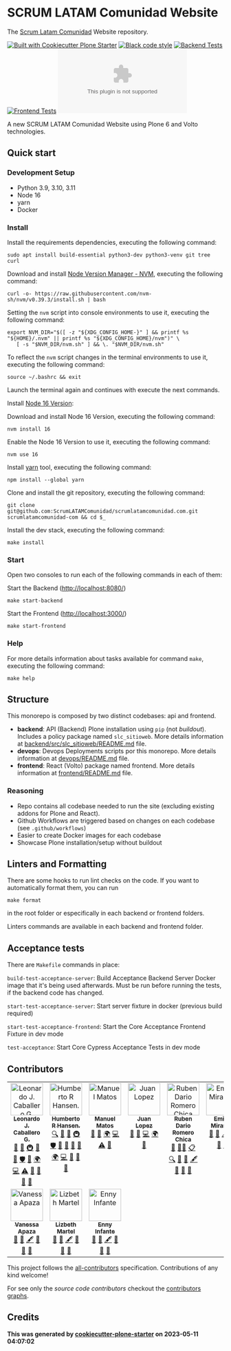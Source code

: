 # SCRUM LATAM Comunidad Website

The [Scrum Latam Comunidad](https://www.scrumlatamcomunidad.com/)
Website repository.

[![Built with Cookiecutter Plone Starter](https://img.shields.io/badge/built%20with-Cookiecutter%20Plone%20Starter-0083be.svg?logo=cookiecutter)](https://github.com/collective/cookiecutter-plone-starter/)
[![Black code style](https://img.shields.io/badge/code%20style-black-000000.svg)](https://github.com/ambv/black)
[![Backend Tests](https://github.com/ScrumLATAMComunidad/scrumlatamcomunidad.com/actions/workflows/backend.yml/badge.svg)](https://github.com/ScrumLATAMComunidad/scrumlatamcomunidad.com/actions/workflows/backend.yml)
[![Frontend Tests](https://github.com/ScrumLATAMComunidad/scrumlatamcomunidad.com/actions/workflows/frontend.yml/badge.svg)](https://github.com/ScrumLATAMComunidad/scrumlatamcomunidad.com/actions/workflows/frontend.yml)
[![All Contributors](https://img.shields.io/github/all-contributors/ScrumLATAMComunidad/scrumlatamcomunidad.com?color=ee8449&style=flat-square)](#contributors)


A new SCRUM LATAM Comunidad Website using Plone 6 and Volto
technologies.

## Quick start

### Development Setup

-   Python 3.9, 3.10, 3.11
-   Node 16
-   yarn
-   Docker

### Install

Install the requirements dependencies, executing the following command:

```shell
sudo apt install build-essential python3-dev python3-venv git tree curl
```

Download and install [Node Version Manager -
NVM](https://github.com/nvm-sh/nvm/blob/master/README.md), executing the
following command:

```shell
curl -o- https://raw.githubusercontent.com/nvm-sh/nvm/v0.39.3/install.sh | bash
```

Setting the `nvm` script into console environments to use it, executing
the following command:

```shell
export NVM_DIR="$([ -z "${XDG_CONFIG_HOME-}" ] && printf %s "${HOME}/.nvm" || printf %s "${XDG_CONFIG_HOME}/nvm")" \
   [ -s "$NVM_DIR/nvm.sh" ] && \. "$NVM_DIR/nvm.sh"
```

To reflect the `nvm` script changes in the terminal environments to use
it, executing the following command:

```shell
source ~/.bashrc && exit
```

Launch the terminal again and continues with execute the next commands.

Install [Node 16 Version](https://nodejs.org/en/blog/release/v16.16.0):

Download and install Node 16 Version, executing the following command:

```shell
nvm install 16
```

Enable the Node 16 Version to use it, executing the following command:

```shell
nvm use 16
```

Install [yarn](https://yarnpkg.com/) tool, executing the following
command:

```shell
npm install --global yarn
```

Clone and install the git repository, executing the following command:

```shell
git clone git@github.com:ScrumLATAMComunidad/scrumlatamcomunidad.com.git scrumlatamcomunidad-com && cd $_
```

Install the dev stack, executing the following command:

```shell
make install
```

### Start

Open two consoles to run each of the following commands in each of them:

Start the Backend (<http://localhost:8080/>)

```shell
make start-backend
```

Start the Frontend (<http://localhost:3000/>)

```shell
make start-frontend
```

### Help

For more details information about tasks available for command `make`,
executing the following command:

```shell
make help
```

## Structure

This monorepo is composed by two distinct codebases: api and frontend.

-   **backend**: API (Backend) Plone installation using `pip` (not
    *buildout*). Includes a policy package named `slc_sitioweb`. More
    details information at
    [backend/src/slc\_sitioweb/README.md](backend/src/slc_sitioweb/README.md)
    file.
-   **devops**: Devops Deployments scripts por this monorepo. More
    details information at [devops/README.md](devops/README.md) file.
-   **frontend**: React (Volto) package named frontend. More details
    information at [frontend/README.md](frontend/README.md) file.

### Reasoning

-   Repo contains all codebase needed to run the site (excluding
    existing addons for Plone and React).
-   Github Workflows are triggered based on changes on each codebase
    (see `.github/workflows`)
-   Easier to create Docker images for each codebase
-   Showcase Plone installation/setup without buildout

## Linters and Formatting

There are some hooks to run lint checks on the code. If you want to
automatically format them, you can run

`make format`

in the root folder or especifically in each backend or frontend folders.

Linters commands are available in each backend and frontend folder.

## Acceptance tests

There are `Makefile` commands in place:

`build-test-acceptance-server`: Build Acceptance Backend Server Docker
image that it's being used afterwards. Must be run before running the
tests, if the backend code has changed.

`start-test-acceptance-server`: Start server fixture in docker (previous
build required)

`start-test-acceptance-frontend`: Start the Core Acceptance Frontend
Fixture in dev mode

`test-acceptance`: Start Core Cypress Acceptance Tests in dev mode

## Contributors

<!-- ALL-CONTRIBUTORS-LIST:START - Do not remove or modify this section -->
<!-- prettier-ignore-start -->
<!-- markdownlint-disable -->
<table>
  <tbody>
    <tr>
      <td align="center" valign="top" width="16.66%"><a href="https://www.linkedin.com/in/leonardojcaballerog"><img src="https://avatars.githubusercontent.com/u/185395?v=4?s=75" width="75px;" alt="Leonardo J. Caballero G."/><br /><sub><b>Leonardo J. Caballero G.</b></sub></a><br /><a href="https://github.com/macagua/scrumlatamcomunidad.com/issues?q=author%3Amacagua" title="Bug reports">🐛</a> <a href="#maintenance-macagua" title="Maintenance">🚧</a> <a href="#infra-macagua" title="Infrastructure (Hosting, Build-Tools, etc)">🚇</a> <a href="https://github.com/macagua/scrumlatamcomunidad.com/commits?author=macagua" title="Documentation">📖</a> <a href="#tool-macagua" title="Tools">🔧</a> <a href="#security-macagua" title="Security">🛡️</a> <a href="#question-macagua" title="Answering Questions">💬</a> <a href="#translation-macagua" title="Translation">🌍</a> <a href="https://github.com/macagua/scrumlatamcomunidad.com/commits?author=macagua" title="Code">💻</a> <a href="https://github.com/macagua/scrumlatamcomunidad.com/commits?author=macagua" title="Tests">⚠️</a> <a href="#userTesting-macagua" title="User Testing">📓</a> <a href="#projectManagement-macagua" title="Project Management">📆</a> <a href="https://github.com/macagua/scrumlatamcomunidad.com/pulls?q=is%3Apr+reviewed-by%3Amacagua" title="Reviewed Pull Requests">👀</a> <a href="#ideas-macagua" title="Ideas, Planning, & Feedback">🤔</a></td>
      <td align="center" valign="top" width="16.66%"><a href="https://www.linkedin.com/in/humberto-hansen-92b73352/"><img src="https://instagram.fmrd1-1.fna.fbcdn.net/v/t51.2885-19/17881639_747899672054176_4890925133947994112_n.jpg?_nc_ht=instagram.fmrd1-1.fna.fbcdn.net&_nc_cat=104&_nc_ohc=39h9kCktnDIAX_oAKBZ&edm=AOQ1c0wBAAAA&ccb=7-5&oh=00_AfDTMYuHMKnHrbd5GZckyn9aSBLLYLyafRJmzhP9ad1wTA&oe=648657F2&_nc_sid=f70a57?s=75" width="75px;" alt="Humberto R Hansen."/><br /><sub><b>Humberto R Hansen.</b></sub></a><br /><a href="#fundingFinding-humbertohansen" title="Funding Finding">🔍</a> <a href="https://github.com/macagua/scrumlatamcomunidad.com/issues?q=author%3Ahumbertohansen" title="Bug reports">🐛</a> <a href="#maintenance-humbertohansen" title="Maintenance">🚧</a> <a href="#infra-humbertohansen" title="Infrastructure (Hosting, Build-Tools, etc)">🚇</a> <a href="#security-humbertohansen" title="Security">🛡️</a> <a href="https://github.com/macagua/scrumlatamcomunidad.com/commits?author=humbertohansen" title="Documentation">📖</a> <a href="#tool-humbertohansen" title="Tools">🔧</a> <a href="#question-humbertohansen" title="Answering Questions">💬</a> <a href="#design-humbertohansen" title="Design">🎨</a> <a href="#translation-humbertohansen" title="Translation">🌍</a> <a href="https://github.com/macagua/scrumlatamcomunidad.com/commits?author=humbertohansen" title="Code">💻</a> <a href="#userTesting-humbertohansen" title="User Testing">📓</a> <a href="https://github.com/macagua/scrumlatamcomunidad.com/pulls?q=is%3Apr+reviewed-by%3Ahumbertohansen" title="Reviewed Pull Requests">👀</a> <a href="#ideas-humbertohansen" title="Ideas, Planning, & Feedback">🤔</a></td>
      <td align="center" valign="top" width="16.66%"><a href="https://github.com/alfadestroyer"><img src="https://avatars.githubusercontent.com/u/132786011?v=4?s=75" width="75px;" alt="Manuel Matos"/><br /><sub><b>Manuel Matos</b></sub></a><br /><a href="https://github.com/macagua/scrumlatamcomunidad.com/issues?q=author%3Aalfadestroyer" title="Bug reports">🐛</a> <a href="#design-alfadestroyer" title="Design">🎨</a> <a href="#translation-alfadestroyer" title="Translation">🌍</a> <a href="https://github.com/macagua/scrumlatamcomunidad.com/commits?author=alfadestroyer" title="Code">💻</a> <a href="https://github.com/macagua/scrumlatamcomunidad.com/commits?author=alfadestroyer" title="Tests">⚠️</a> <a href="#userTesting-alfadestroyer" title="User Testing">📓</a></td>
      <td align="center" valign="top" width="16.66%"><a href="https://github.com/JuanLP06"><img src="https://avatars.githubusercontent.com/u/10691487?v=4?s=75" width="75px;" alt="Juan Lopez"/><br /><sub><b>Juan Lopez</b></sub></a><br /><a href="https://github.com/macagua/scrumlatamcomunidad.com/issues?q=author%3AJuanLP06" title="Bug reports">🐛</a> <a href="#design-JuanLP06" title="Design">🎨</a> <a href="https://github.com/macagua/scrumlatamcomunidad.com/commits?author=JuanLP06" title="Code">💻</a> <a href="#translation-JuanLP06" title="Translation">🌍</a> <a href="#userTesting-JuanLP06" title="User Testing">📓</a></td>
      <td align="center" valign="top" width="16.66%"><a href="https://www.linkedin.com/in/ruben-dario-romero-chica-47906837/"><img src="https://scontent.fmrd1-1.fna.fbcdn.net/v/t39.30808-6/275615344_10159405251002479_3362352582120004262_n.jpg?_nc_cat=108&ccb=1-7&_nc_sid=09cbfe&_nc_ohc=s53HJTOGGLEAX_atP4X&_nc_ht=scontent.fmrd1-1.fna&oh=00_AfAo0qstd_jUPz5EqMn2YGNv9yVhxg17bpQbcDCy0ASinQ&oe=64891B8D?s=75" width="75px;" alt="Ruben Dario Romero Chica"/><br /><sub><b>Ruben Dario Romero Chica</b></sub></a><br /><a href="#business-scrumlatam" title="Business development">💼</a> <a href="#mentoring-scrumlatam" title="Mentoring">🧑‍🏫</a> <a href="#eventOrganizing-scrumlatam" title="Event Organizing">📋</a> <a href="#fundingFinding-scrumlatam" title="Funding Finding">🔍</a> <a href="https://github.com/macagua/scrumlatamcomunidad.com/issues?q=author%3Ascrumlatam" title="Bug reports">🐛</a> <a href="https://github.com/macagua/scrumlatamcomunidad.com/commits?author=scrumlatam" title="Documentation">📖</a> <a href="#content-scrumlatam" title="Content">🖋</a> <a href="#question-scrumlatam" title="Answering Questions">💬</a> <a href="#projectManagement-scrumlatam" title="Project Management">📆</a> <a href="#ideas-scrumlatam" title="Ideas, Planning, & Feedback">🤔</a></td>
      <td align="center" valign="top" width="16.66%"><a href="https://www.linkedin.com/in/emilia-miranda-76242020/"><img src="https://avatars.githubusercontent.com/u/133285771?v=4?s=75" width="75px;" alt="Emilia Miranda"/><br /><sub><b>Emilia Miranda</b></sub></a><br /><a href="https://github.com/macagua/scrumlatamcomunidad.com/issues?q=author%3Aemicmiranda" title="Bug reports">🐛</a> <a href="https://github.com/macagua/scrumlatamcomunidad.com/commits?author=emicmiranda" title="Documentation">📖</a> <a href="#content-emicmiranda" title="Content">🖋</a> <a href="#question-emicmiranda" title="Answering Questions">💬</a> <a href="#projectManagement-emicmiranda" title="Project Management">📆</a> <a href="#ideas-emicmiranda" title="Ideas, Planning, & Feedback">🤔</a></td>
    </tr>
    <tr>
      <td align="center" valign="top" width="16.66%"><a href="https://www.linkedin.com/in/hiomara-apaza/"><img src="https://avatars.githubusercontent.com/u/133286537?v=4?s=75" width="75px;" alt="Vanessa Apaza"/><br /><sub><b>Vanessa Apaza</b></sub></a><br /><a href="https://github.com/macagua/scrumlatamcomunidad.com/issues?q=author%3AHiomara" title="Bug reports">🐛</a> <a href="https://github.com/macagua/scrumlatamcomunidad.com/commits?author=Hiomara" title="Documentation">📖</a> <a href="#content-Hiomara" title="Content">🖋</a> <a href="#question-Hiomara" title="Answering Questions">💬</a> <a href="#projectManagement-Hiomara" title="Project Management">📆</a> <a href="#ideas-Hiomara" title="Ideas, Planning, & Feedback">🤔</a></td>
      <td align="center" valign="top" width="16.66%"><a href="https://www.linkedin.com/in/lizbethmartelsalguero/"><img src="https://avatars.githubusercontent.com/u/134661241?v=4?s=75" width="75px;" alt="Lizbeth Martel"/><br /><sub><b>Lizbeth Martel</b></sub></a><br /><a href="https://github.com/macagua/scrumlatamcomunidad.com/issues?q=author%3Almartel0911" title="Bug reports">🐛</a> <a href="https://github.com/macagua/scrumlatamcomunidad.com/commits?author=lmartel0911" title="Documentation">📖</a> <a href="#content-lmartel0911" title="Content">🖋</a> <a href="#question-lmartel0911" title="Answering Questions">💬</a> <a href="#projectManagement-lmartel0911" title="Project Management">📆</a> <a href="#ideas-lmartel0911" title="Ideas, Planning, & Feedback">🤔</a></td>
      <td align="center" valign="top" width="16.66%"><a href="https://www.linkedin.com/in/enny-infante-guevara-20585084/"><img src="https://avatars.githubusercontent.com/u/67449707?v=4?s=75" width="75px;" alt="Enny Infante"/><br /><sub><b>Enny Infante</b></sub></a><br /><a href="https://github.com/macagua/scrumlatamcomunidad.com/issues?q=author%3Aennyin" title="Bug reports">🐛</a> <a href="https://github.com/macagua/scrumlatamcomunidad.com/commits?author=ennyin" title="Documentation">📖</a> <a href="#content-ennyin" title="Content">🖋</a> <a href="#question-ennyin" title="Answering Questions">💬</a> <a href="#projectManagement-ennyin" title="Project Management">📆</a> <a href="#ideas-ennyin" title="Ideas, Planning, & Feedback">🤔</a></td>
    </tr>
  </tbody>
</table>

<!-- markdownlint-restore -->
<!-- prettier-ignore-end -->

<!-- ALL-CONTRIBUTORS-LIST:END -->

This project follows the [all-contributors](https://github.com/kentcdodds/all-contributors) specification. Contributions of any kind welcome!

For see only the *source code contributors* checkout the [contributors graphs](https://github.com/ScrumLATAMComunidad/scrumlatamcomunidad.com/graphs/contributors).

## Credits

**This was generated by [cookiecutter-plone-starter](https://github.com/collective/cookiecutter-plone-starter) on 2023-05-11 04:07:02**
